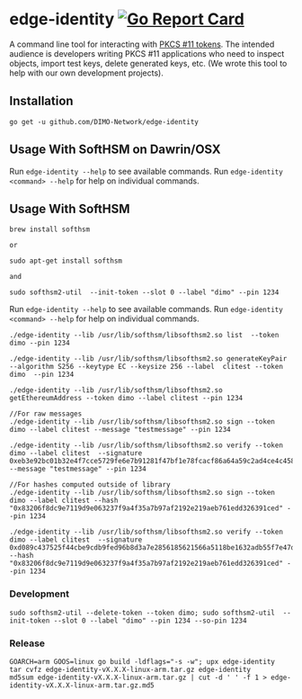 <!--
Copyright 2018 Thales UK Limited

Permission is hereby granted, free of charge, to any person obtaining a copy of this software and associated
documentation files (the "Software"), to deal in the Software without restriction, including without limitation the
rights to use, copy, modify, merge, publish, distribute, sublicense, and/or sell copies of the Software, and to
permit persons to whom the Software is furnished to do so, subject to the following conditions:

The above copyright notice and this permission notice shall be included in all copies or substantial portions of the
Software.

THE SOFTWARE IS PROVIDED "AS IS", WITHOUT WARRANTY OF ANY KIND, EXPRESS OR IMPLIED, INCLUDING BUT NOT LIMITED TO THE
WARRANTIES OF MERCHANTABILITY, FITNESS FOR A PARTICULAR PURPOSE AND NONINFRINGEMENT. IN NO EVENT SHALL THE AUTHORS OR
COPYRIGHT HOLDERS BE LIABLE FOR ANY CLAIM, DAMAGES OR OTHER LIABILITY, WHETHER IN AN ACTION OF CONTRACT, TORT OR
OTHERWISE, ARISING FROM, OUT OF OR IN CONNECTION WITH THE SOFTWARE OR THE USE OR OTHER DEALINGS IN THE SOFTWARE.
-->

# edge-identity [![Go Report Card](https://goreportcard.com/badge/github.com/DIMO-Network/edge-identity)](https://goreportcard.com/report/github.com/DIMO-Network/edge-identity)

A command line tool for interacting with [PKCS&nbsp;#11 tokens](https://en.wikipedia.org/wiki/PKCS_11). The intended 
audience is developers writing PKCS&nbsp;#11 applications who need to inspect objects, import test keys, delete 
generated keys, etc. (We wrote this tool to help with our own development projects).

## Installation

```
go get -u github.com/DIMO-Network/edge-identity
```

## Usage With SoftHSM on Dawrin/OSX
Run `edge-identity --help` to see available commands. Run `edge-identity <command> --help` for help on individual commands.

## Usage With SoftHSM
```
brew install softhsm

or

sudo apt-get install softhsm 

and

sudo softhsm2-util  --init-token --slot 0 --label "dimo" --pin 1234
```

Run `edge-identity --help` to see available commands. Run `edge-identity <command> --help` for help on individual commands.

```
./edge-identity --lib /usr/lib/softhsm/libsofthsm2.so list  --token dimo --pin 1234

./edge-identity --lib /usr/lib/softhsm/libsofthsm2.so generateKeyPair --algorithm S256 --keytype EC --keysize 256 --label  clitest --token dimo  --pin 1234

./edge-identity --lib /usr/lib/softhsm/libsofthsm2.so getEthereumAddress --token dimo --label clitest --pin 1234

//For raw messages
./edge-identity --lib /usr/lib/softhsm/libsofthsm2.so sign --token dimo --label clitest --message "testmessage" --pin 1234

./edge-identity --lib /usr/lib/softhsm/libsofthsm2.so verify --token dimo --label clitest  --signature 0xeb3e92bc01b32e4f7cce5729fe6e7b91281f47bf1e78fcacf86a64a59c2ad4ce4c458f761b18a7f8d7bd44b9394a916e977c9e0b637537f0c69e15f5348152f901 --message "testmessage" --pin 1234

//For hashes computed outside of library
./edge-identity --lib /usr/lib/softhsm/libsofthsm2.so sign --token dimo --label clitest --hash "0x83206f8dc9e7119d9e063237f9a4f35a7b97af2192e219aeb761edd326391ced" --pin 1234

./edge-identity --lib /usr/lib/softhsm/libsofthsm2.so verify --token dimo --label clitest  --signature 0xd089c437525f44cbe9cdb9fed96b8d3a7e2856185621566a5118be1632adb55f7e47dc0d909f61f977f9c90fae792220446cef148a5d52e7cf09f789d226130a00 --hash "0x83206f8dc9e7119d9e063237f9a4f35a7b97af2192e219aeb761edd326391ced" --pin 1234
```

### Development
```
sudo softhsm2-util --delete-token --token dimo; sudo softhsm2-util  --init-token --slot 0 --label "dimo" --pin 1234 --so-pin 1234
```

### Release
```
GOARCH=arm GOOS=linux go build -ldflags="-s -w"; upx edge-identity
tar cvfz edge-identity-vX.X.X-linux-arm.tar.gz edge-identity
md5sum edge-identity-vX.X.X-linux-arm.tar.gz | cut -d ' ' -f 1 > edge-identity-vX.X.X-linux-arm.tar.gz.md5
```